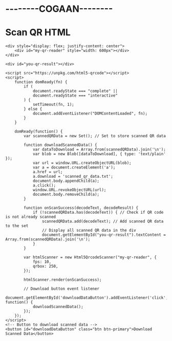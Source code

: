 <!DOCTYPE html>
<html lang="en">

<head>
    <meta charset="UTF-8" />
    <link href="https://cdn.jsdelivr.net/npm/bootstrap@5.2.0/dist/css/bootstrap.min.css" rel="stylesheet" integrity="sha384-gH2yIJqKdNHPEq0n4Mqa/HGKIhSkIHeL5AyhkYV8i59U5AR6csBvApHHNl/vI1Bx" crossorigin="anonymous">
    <meta name="viewport" content="width=device-width, initial-scale=1.0" />
    <title>COGAAN Scanner</title>
</head>

<body>
    <h1 class="text-center">--------COGAAN--------</h1>
    <h1>Scan QR HTML</h1>

    <div style="display: flex; justify-content: center">
        <div id="my-qr-reader" style="width: 600px"></div>
    </div>

    <div id="you-qr-result"></div>

    <script src="https://unpkg.com/html5-qrcode"></script>
    <script>
        function domReady(fn) {
            if (
                document.readyState === "complete" ||
                document.readyState === "interactive"
            ) {
                setTimeout(fn, 1);
            } else {
                document.addEventListener("DOMContentLoaded", fn);
            }
        }

        domReady(function() {
            var scannedQRData = new Set(); // Set to store scanned QR data

            function downloadScannedData() {
                var dataToDownload = Array.from(scannedQRData).join('\n');
                var blob = new Blob([dataToDownload], { type: 'text/plain' });
                var url = window.URL.createObjectURL(blob);
                var a = document.createElement('a');
                a.href = url;
                a.download = 'scanned_qr_data.txt';
                document.body.appendChild(a);
                a.click();
                window.URL.revokeObjectURL(url);
                document.body.removeChild(a);
            }

            function onScanSuccess(decodeText, decodeResult) {
                if (!scannedQRData.has(decodeText)) { // Check if QR code is not already scanned
                    scannedQRData.add(decodeText); // Add scanned QR data to the set
                    // Display all scanned QR data in the div
                    document.getElementById("you-qr-result").textContent = Array.from(scannedQRData).join('\n');
                }
            }

            var htmlScanner = new Html5QrcodeScanner("my-qr-reader", {
                fps: 10,
                qrbox: 250,
            });

            htmlScanner.render(onScanSuccess);

            // Download button event listener
            document.getElementById('downloadDataButton').addEventListener('click', function() {
                downloadScannedData();
            });
        });
    </script>
    <!-- Button to download scanned data -->
    <button id="downloadDataButton" class="btn btn-primary">Download Scanned Data</button>
</body>

</html>
